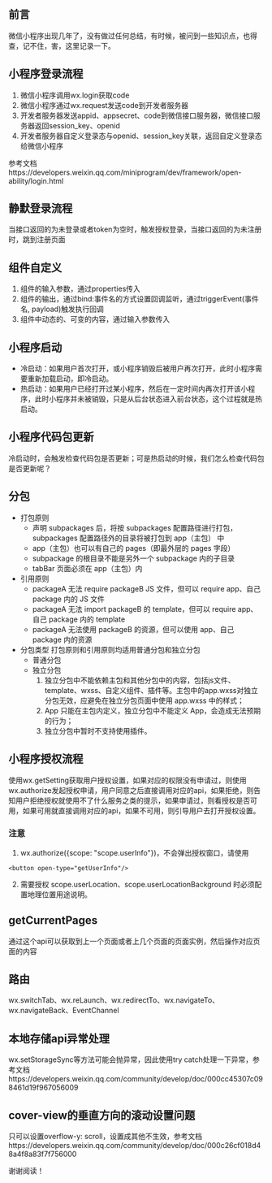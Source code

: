 ## 前言

微信小程序出现几年了，没有做过任何总结，有时候，被问到一些知识点，也得查，记不住，害，这里记录一下。

## 小程序登录流程

1. 微信小程序调用wx.login获取code
2. 微信小程序通过wx.request发送code到开发者服务器
3. 开发者服务器发送appid、appsecret、code到微信接口服务器，微信接口服务器返回session_key、openid
4. 开发者服务器自定义登录态与openid、session_key关联，返回自定义登录态给微信小程序

参考文档https://developers.weixin.qq.com/miniprogram/dev/framework/open-ability/login.html

## 静默登录流程

当接口返回的为未登录或者token为空时，触发授权登录，当接口返回的为未注册时，跳到注册页面

## 组件自定义

1. 组件的输入参数，通过properties传入
2. 组件的输出，通过bind:事件名的方式设置回调监听，通过triggerEvent(事件名, payload)触发执行回调
3. 组件中动态的、可变的内容，通过输入参数传入

## 小程序启动

+ 冷启动：如果用户首次打开，或小程序销毁后被用户再次打开，此时小程序需要重新加载启动，即冷启动。
+ 热启动：如果用户已经打开过某小程序，然后在一定时间内再次打开该小程序，此时小程序并未被销毁，只是从后台状态进入前台状态，这个过程就是热启动。

## 小程序代码包更新

冷启动时，会触发检查代码包是否更新；可是热启动的时候，我们怎么检查代码包是否更新呢？

## 分包

+ 打包原则
    - 声明 subpackages 后，将按 subpackages 配置路径进行打包，subpackages 配置路径外的目录将被打包到 app（主包） 中
    - app（主包）也可以有自己的 pages（即最外层的 pages 字段）
    - subpackage 的根目录不能是另外一个 subpackage 内的子目录
    - tabBar 页面必须在 app（主包）内
+ 引用原则
    - packageA 无法 require packageB JS 文件，但可以 require app、自己 package 内的 JS 文件
    - packageA 无法 import packageB 的 template，但可以 require app、自己 package 内的 template
    - packageA 无法使用 packageB 的资源，但可以使用 app、自己 package 内的资源
+ 分包类型
打包原则和引用原则均适用普通分包和独立分包
    - 普通分包
    - 独立分包 
        1. 独立分包中不能依赖主包和其他分包中的内容，包括js文件、template、wxss、自定义组件、插件等。主包中的app.wxss对独立分包无效，应避免在独立分包页面中使用 app.wxss 中的样式；
        2. App 只能在主包内定义，独立分包中不能定义 App，会造成无法预期的行为；
        3. 独立分包中暂时不支持使用插件。

## 小程序授权流程

 使用wx.getSetting获取用户授权设置，如果对应的权限没有申请过，则使用wx.authorize发起授权申请，用户同意之后直接调用对应的api，如果拒绝，则告知用户拒绝授权就使用不了什么服务之类的提示，如果申请过，则看授权是否可用，如果可用就直接调用对应的api，如果不可用，则引导用户去打开授权设置。

### 注意
1. wx.authorize({scope: "scope.userInfo"})，不会弹出授权窗口，请使用 
```
<button open-type="getUserInfo"/> 
```
2. 需要授权 scope.userLocation、scope.userLocationBackground 时必须配置地理位置用途说明。

## getCurrentPages

通过这个api可以获取到上一个页面或者上几个页面的页面实例，然后操作对应页面的内容

## 路由

wx.switchTab、wx.reLaunch、wx.redirectTo、wx.navigateTo、wx.navigateBack、EventChannel

## 本地存储api异常处理

wx.setStorageSync等方法可能会抛异常，因此使用try catch处理一下异常，参考文档https://developers.weixin.qq.com/community/develop/doc/000cc45307c098461d19f967056009

## cover-view的垂直方向的滚动设置问题

只可以设置overflow-y: scroll，设置成其他不生效，参考文档https://developers.weixin.qq.com/community/develop/doc/000c26cf018d48a4f8a83f7f756000

谢谢阅读！